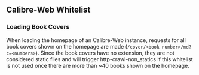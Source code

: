## Calibre-Web Whitelist

### Loading Book Covers
When loading the homepage of an Calibre-Web instance, requests for all book covers shown on the homepage are made (``/cover/<book number>/md?c=<numbers>``). Since the book covers have no extension, they are not considered static files and will trigger http-crawl-non_statics if this whitelist is not used once there are more than ~40 books shown on the homepage.
